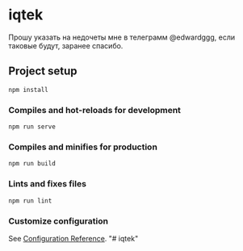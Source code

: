 # iqtek

Прошу указать на недочеты мне в телеграмм @edwardggg, если таковые будут, заранее спасибо.

## Project setup
```
npm install
```

### Compiles and hot-reloads for development
```
npm run serve
```

### Compiles and minifies for production
```
npm run build
```

### Lints and fixes files
```
npm run lint
```

### Customize configuration
See [Configuration Reference](https://cli.vuejs.org/config/).
"# iqtek" 
